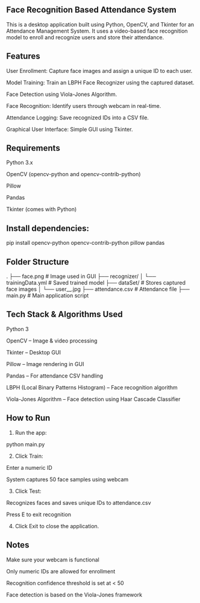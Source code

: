 ## Face Recognition Based Attendance System

This is a desktop application built using Python, OpenCV, and Tkinter for an Attendance Management System. It uses a video-based face recognition model to enroll and recognize users and store their attendance.


## Features

User Enrollment: Capture face images and assign a unique ID to each user.

Model Training: Train an LBPH Face Recognizer using the captured dataset.

Face Detection using Viola-Jones Algorithm.

Face Recognition: Identify users through webcam in real-time.

Attendance Logging: Save recognized IDs into a CSV file.

Graphical User Interface: Simple GUI using Tkinter.



## Requirements

Python 3.x

OpenCV (opencv-python and opencv-contrib-python)

Pillow

Pandas

Tkinter (comes with Python)


## Install dependencies:

pip install opencv-python opencv-contrib-python pillow pandas


## Folder Structure

.
├── face.png                      # Image used in GUI
├── recognizer/
│   └── trainingData.yml         # Saved trained model
├── dataSet/                     # Stores captured face images
│   └── user_<id>_<sample>.jpg
├── attendance.csv               # Attendance file
├── main.py                      # Main application script



## Tech Stack & Algorithms Used

Python 3

OpenCV – Image & video processing

Tkinter – Desktop GUI

Pillow – Image rendering in GUI

Pandas – For attendance CSV handling

LBPH (Local Binary Patterns Histogram) – Face recognition algorithm

Viola-Jones Algorithm – Face detection using Haar Cascade Classifier



## How to Run

1. Run the app:

python main.py


2. Click Train:

Enter a numeric ID

System captures 50 face samples using webcam



3. Click Test:

Recognizes faces and saves unique IDs to attendance.csv

Press E to exit recognition



4. Click Exit to close the application.



## Notes

Make sure your webcam is functional

Only numeric IDs are allowed for enrollment

Recognition confidence threshold is set at < 50

Face detection is based on the Viola-Jones framework      
